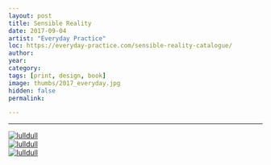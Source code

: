 ```yaml
---
layout: post
title: Sensible Reality 
date: 2017-09-04
artist: "Everyday Practice"
loc: https://everyday-practice.com/sensible-reality-catalogue/
author: 
year: 
category: 
tags: [print, design, book]
image: thumbs/2017_everyday.jpg
hidden: false
permalink:

---
```





---


<div class="post_image">
	<a href="{{ site.baseurl }}/images/posts/2017_everyday/001.jpg" target="_blank">
	<img src="{{ site.baseurl }}/images/posts/2017_everyday/001.jpg" alt="lulldull"></a>
</div>

<div class="post_image">
	<a href="{{ site.baseurl }}/images/posts/2017_everyday/002.jpg" target="_blank">
	<img src="{{ site.baseurl }}/images/posts/2017_everyday/002.jpg" alt="lulldull"></a>
</div>

<div class="post_image">
	<a href="{{ site.baseurl }}/images/posts/2017_everyday/003.jpg" target="_blank">
	<img src="{{ site.baseurl }}/images/posts/2017_everyday/003.jpg" alt="lulldull"></a>
</div>


